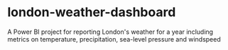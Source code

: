 # london-weather-dashboard
A Power BI project for reporting London's weather for a year including metrics on temperature, precipitation, sea-level pressure and windspeed
